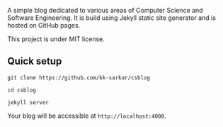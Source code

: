 A simple blog dedicated to various areas of Computer Science and Software Engineering. It is build using Jekyll static site generator and is hosted on GitHub pages.

This project is under MIT license.

## Quick setup

`git clone https://github.com/kk-sarkar/csblog`

`cd csblog`

`jekyll server`

Your blog will be accessible at `http://localhost:4000`.
